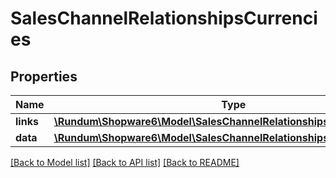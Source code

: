 # SalesChannelRelationshipsCurrencies

## Properties
Name | Type | Description | Notes
------------ | ------------- | ------------- | -------------
**links** | [**\Rundum\Shopware6\Model\SalesChannelRelationshipsCurrenciesLinks**](SalesChannelRelationshipsCurrenciesLinks.md) |  | [optional] 
**data** | [**\Rundum\Shopware6\Model\SalesChannelRelationshipsCurrenciesData[]**](SalesChannelRelationshipsCurrenciesData.md) |  | [optional] 

[[Back to Model list]](../../README.md#documentation-for-models) [[Back to API list]](../../README.md#documentation-for-api-endpoints) [[Back to README]](../../README.md)

